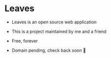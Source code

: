 # Leaves

- Leaves is an open source web application
- This is a project maintained by me and a friend
- Free, forever

- Domain pending, check back soon 🎉
